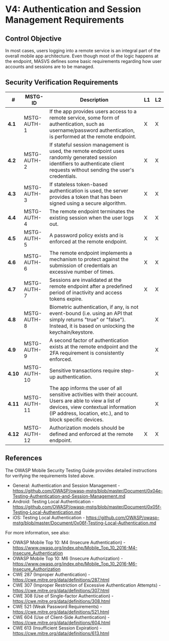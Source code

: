 # V4: Authentication and Session Management Requirements

## Control Objective

In most cases, users logging into a remote service is an integral part of the overall mobile app architecture. Even though most of the logic happens at the endpoint, MASVS defines some basic requirements regarding how user accounts and sessions are to be managed.

## Security Verification Requirements

| # | MSTG-ID | Description | L1 | L2 |
| -- | -------- | ---------------------- | - | - |
| **4.1** | MSTG-AUTH-1 | If the app provides users access to a remote service, some form of authentication, such as username/password authentication, is performed at the remote endpoint. | X | X |
| **4.2** | MSTG-AUTH-2 | If stateful session management is used, the remote endpoint uses randomly generated session identifiers to authenticate client requests without sending the user's credentials. | X | X |
| **4.3** | MSTG-AUTH-3 | If stateless token-based authentication is used, the server provides a token that has been signed using a secure algorithm. | X | X |
| **4.4** | MSTG-AUTH-4 | The remote endpoint terminates the existing session when the user logs out. | X | X |
| **4.5** | MSTG-AUTH-5 | A password policy exists and is enforced at the remote endpoint. | X | X |
| **4.6** | MSTG-AUTH-6 | The remote endpoint implements a mechanism to protect against the submission of credentials an excessive number of times. | X | X |
| **4.7** | MSTG-AUTH-7 | Sessions are invalidated at the remote endpoint after a predefined period of inactivity and access tokens expire. | X | X |
| **4.8** | MSTG-AUTH-8 | Biometric authentication, if any, is not event-bound (i.e. using an API that simply returns "true" or "false"). Instead, it is based on unlocking the keychain/keystore. | | X |
| **4.9** | MSTG-AUTH-9 | A second factor of authentication exists at the remote endpoint and the 2FA requirement is consistently enforced.  | | X |
| **4.10** | MSTG-AUTH-10 | Sensitive transactions require step-up authentication. | | X |
| **4.11** | MSTG-AUTH-11 | The app informs the user of all sensitive activities with their account. Users are able to view a list of devices, view contextual information (IP address, location, etc.), and to block specific devices. | | X |
| **4.12** | MSTG-AUTH-12 | Authorization models should be defined and enforced at the remote endpoint. | X | X |

<div style="page-break-after: always;">
</div>

## References

The OWASP Mobile Security Testing Guide provides detailed instructions for verifying the requirements listed above.

- General: Authentication and Session Management - <https://github.com/OWASP/owasp-mstg/blob/master/Document/0x04e-Testing-Authentication-and-Session-Management.md>
- Android: Testing Local Authentication - <https://github.com/OWASP/owasp-mstg/blob/master/Document/0x05f-Testing-Local-Authentication.md>
- iOS: Testing Local Authentication - <https://github.com/OWASP/owasp-mstg/blob/master/Document/0x06f-Testing-Local-Authentication.md>

For more information, see also:

- OWASP Mobile Top 10: M4 (Insecure Authentication) - <https://www.owasp.org/index.php/Mobile_Top_10_2016-M4-Insecure_Authentication>
- OWASP Mobile Top 10: M6 (Insecure Authorization) - <https://www.owasp.org/index.php/Mobile_Top_10_2016-M6-Insecure_Authorization>
- CWE 287 (Improper Authentication) - <https://cwe.mitre.org/data/definitions/287.html>
- CWE 307 (Improper Restriction of Excessive Authentication Attempts) - <https://cwe.mitre.org/data/definitions/307.html>
- CWE 308 (Use of Single-factor Authentication) - <https://cwe.mitre.org/data/definitions/308.html>
- CWE 521 (Weak Password Requirements) - <https://cwe.mitre.org/data/definitions/521.html>
- CWE 604 (Use of Client-Side Authentication) - <https://cwe.mitre.org/data/definitions/604.html>
- CWE 613 (Insufficient Session Expiration) - <https://cwe.mitre.org/data/definitions/613.html>
